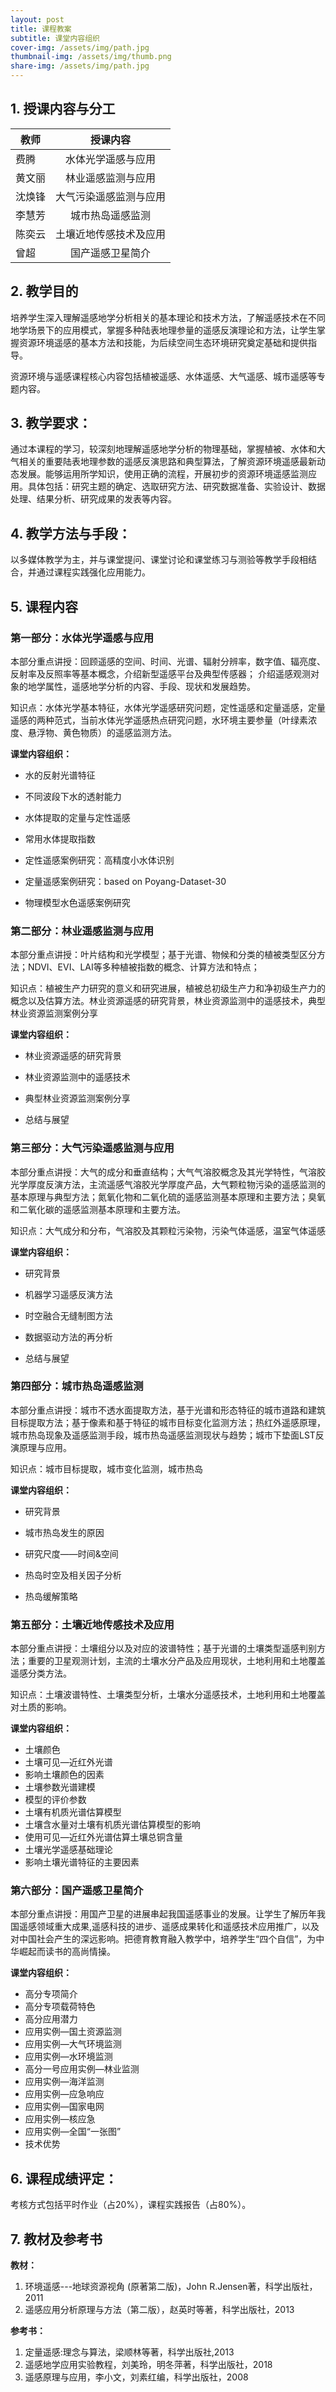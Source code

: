 ```yaml
---
layout: post
title: 课程教案
subtitle: 课堂内容组织
cover-img: /assets/img/path.jpg
thumbnail-img: /assets/img/thumb.png
share-img: /assets/img/path.jpg
---
```


## 1. 授课内容与分工


| 教师   |        授课内容        |
| ------ | :--------------------: |
| 费腾   |   水体光学遥感与应用   |
| 黄文丽 |   林业遥感监测与应用   |
| 沈焕锋 | 大气污染遥感监测与应用 |
| 李慧芳 |    城市热岛遥感监测    |
| 陈奕云 | 土壤近地传感技术及应用 |
| 曾超   |    国产遥感卫星简介    |





## 2. 教学目的


  培养学生深入理解遥感地学分析相关的基本理论和技术方法，了解遥感技术在不同地学场景下的应用模式，掌握多种陆表地理参量的遥感反演理论和方法，让学生掌握资源环境遥感的基本方法和技能，为后续空间生态环境研究奠定基础和提供指导。

  资源环境与遥感课程核心内容包括植被遥感、水体遥感、大气遥感、城市遥感等专题内容。



 

## 3. 教学要求：

  通过本课程的学习，较深刻地理解遥感地学分析的物理基础，掌握植被、水体和大气相关的重要陆表地理参数的遥感反演思路和典型算法，了解资源环境遥感最新动态发展。能够运用所学知识，使用正确的流程，开展初步的资源环境遥感监测应用。具体包括：研究主题的确定、选取研究方法、研究数据准备、实验设计、数据处理、结果分析、研究成果的发表等内容。

 



## 4. 教学方法与手段：

  以多媒体教学为主，并与课堂提问、课堂讨论和课堂练习与测验等教学手段相结合，并通过课程实践强化应用能力。

 



## 5.  课程内容

### 第一部分：水体光学遥感与应用

  本部分重点讲授：回顾遥感的空间、时间、光谱、辐射分辨率，数字值、辐亮度、反射率及反照率等基本概念，介绍新型遥感平台及典型传感器； 介绍遥感观测对象的地学属性，遥感地学分析的内容、手段、现状和发展趋势。

  知识点：水体光学基本特征，水体光学遥感研究问题，定性遥感和定量遥感，定量遥感的两种范式，当前水体光学遥感热点研究问题，水环境主要参量（叶绿素浓度、悬浮物、黄色物质）的遥感监测方法。

**课堂内容组织：**

* 水的反射光谱特征

* 不同波段下水的透射能力

* 水体提取的定量与定性遥感

* 常用水体提取指数

* 定性遥感案例研究：高精度小水体识别

* 定量遥感案例研究：based on Poyang-Dataset-30

* 物理模型水色遥感案例研究

 

 

### 第二部分：林业遥感监测与应用

  本部分重点讲授：叶片结构和光学模型；基于光谱、物候和分类的植被类型区分方法；NDVI、EVI、LAI等多种植被指数的概念、计算方法和特点；

  知识点：植被生产力研究的意义和研究进展，植被总初级生产力和净初级生产力的概念以及估算方法。林业资源遥感的研究背景，林业资源监测中的遥感技术，典型林业资源监测案例分享

**课堂内容组织：**

* 林业资源遥感的研究背景 

* 林业资源监测中的遥感技术

* 典型林业资源监测案例分享

* 总结与展望

  

### 第三部分：大气污染遥感监测与应用

本部分重点讲授：大气的成分和垂直结构；大气气溶胶概念及其光学特性，气溶胶光学厚度反演方法，主流遥感气溶胶光学厚度产品，大气颗粒物污染的遥感监测的基本原理与典型方法；氮氧化物和二氧化硫的遥感监测基本原理和主要方法；臭氧和二氧化碳的遥感监测基本原理和主要方法。

知识点：大气成分和分布，气溶胶及其颗粒污染物，污染气体遥感，温室气体遥感

**课堂内容组织：**

* 研究背景

* 机器学习遥感反演方法

* 时空融合无缝制图方法

* 数据驱动方法的再分析

* 总结与展望

 

### 第四部分：城市热岛遥感监测

  本部分重点讲授：城市不透水面提取方法，基于光谱和形态特征的城市道路和建筑目标提取方法；基于像素和基于特征的城市目标变化监测方法；热红外遥感原理，城市热岛现象及遥感监测手段，城市热岛遥感监测现状与趋势；城市下垫面LST反演原理与应用。

  知识点：城市目标提取，城市变化监测，城市热岛

**课堂内容组织：**

* 研究背景

* 城市热岛发生的原因

* 研究尺度——时间&空间

* 热岛时空及相关因子分析 

* 热岛缓解策略

 

### 第五部分：土壤近地传感技术及应用

  本部分重点讲授：土壤组分以及对应的波谱特性；基于光谱的土壤类型遥感判别方法；重要的卫星观测计划，主流的土壤水分产品及应用现状，土地利用和土地覆盖遥感分类方法。

  知识点：土壤波谱特性、土壤类型分析，土壤水分遥感技术，土地利用和土地覆盖对土质的影响。

**课堂内容组织：**

* 土壤颜色  
* 土壤可见—近红外光谱  
* 影响土壤颜色的因素  
* 土壤参数光谱建模  
* 模型的评价参数  
* 土壤有机质光谱估算模型  
* 土壤含水量对土壤有机质光谱估算模型的影响  
* 使用可见—近红外光谱估算土壤总铜含量  
* 土壤光学遥感基础理论  
* 影响土壤光谱特征的主要因素  

 

 

### 第六部分：国产遥感卫星简介

  本部分重点讲授：用国产卫星的进展串起我国遥感事业的发展。让学生了解历年我国遥感领域重大成果,遥感科技的进步、遥感成果转化和遥感技术应用推广，以及对中国社会产生的深远影响。把德育教育融入教学中，培养学生“四个自信”，为中华崛起而读书的高尚情操。

**课堂内容组织：**

- 高分专项简介
- 高分专项载荷特色
- 高分应用潜力
- 应用实例—国土资源监测
- 应用实例—大气环境监测
- 应用实例—水环境监测
- 高分一号应用实例—林业监测
- 应用实例—海洋监测
- 应用实例—应急响应
- 应用实例—国家电网
- 应用实例—核应急
- 应用实例—全国“一张图”
- 技术优势

 



## 6. 课程成绩评定：

   考核方式包括平时作业（占20%），课程实践报告（占80%）。

 



## 7. 教材及参考书 

**教材：** 

1. 环境遥感---地球资源视角 (原著第二版)，John R.Jensen著，科学出版社，2011
2. 遥感应用分析原理与方法（第二版），赵英时等著，科学出版社，2013

**参考书：**

1. 定量遥感:理念与算法，梁顺林等著，科学出版社,2013
2. 遥感地学应用实验教程，刘美玲，明冬萍著，科学出版社，2018
3. 遥感原理与应用，李小文，刘素红编，科学出版社，2008